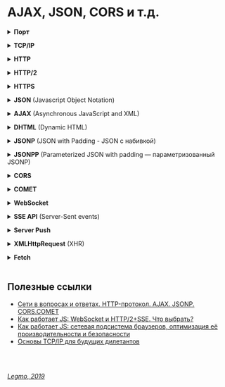 # AJAX, JSON, CORS и т.д. #

<details><summary><b>Порт</b></summary><p>

  Номер, который, выдаёт операционная система каждой программе, которая хочет отослать данные в сеть.

<br></p></details> 


<details><summary><b>TCP/IP</b></summary><p>
  
  Сетевая модель передачи данных, представленных в цифровом виде.
  
  T.е. теоретическое описание принципов работы набора сетевых протоколов, взаимодействующих друг с другом. 
  
  В модели предполагается прохождение информации через четыре уровня, каждый из которых описывается правилом (протоколом передачи). Наборы правил, решающих задачу по передаче данных, составляют стек протоколов передачи данных, на которых базируется Интернет[1][2]. 

  Название TCP/IP происходит из двух важнейших протоколов семейства — Transmission Control Protocol (TCP) и Internet Protocol (IP), которые были первыми разработаны и описаны в данном стандарте. 

  В протоколе Ethernet находятся номер сетевого адаптера отправителя (MAC-адрес), номер сетевого адаптера получателя, тип передаваемых данных и непосредственно передаваемые данные. Порция информации, составленная в соответствии с протоколом Ethernet, называется кадром. Считается, что сетевых адаптеров с одинаковым номером не существует. Сетевое оборудование извлекает передаваемые данные из кадра (аппаратно или программно), и производит дальнейшую обработку.

  Как правило, извлечённые данные в свою очередь сформированы в соответствии с протоколом IP и имеют другой вид идентификационной информации — ip адрес получателя (число размером в 4 байта), ip адрес отправителя и данные. А так же много другой необходимой служебной информации. Данные, сформированные в соответствии с IP протоколом, называются пакетами.

  Далее извлекаются данные из пакета. Но и эти данные, как правило, ещё не являются изначально отправляемыми данными. Этот кусок информации тоже составлен в соответствии определённому протоколу. Наиболее широко используется TCP протокол. В нём содержится такая идентификационная информация, как порт отправителя (число размером в два байта) и порт источника, а так же данные и служебная информация. Извлечённые данные из TCP, как правило, и есть те данные, которые программа, работающая на компьютере В, отправляла «программе-приёмнику» на компьютере A.

  Вложенность протоколов (в данном случае TCP поверх IP поверх Ethernet) называется стеком протоколов.

  Фактически TCP/IP не один протокол, а несколько. Именно поэтому вы часто слышите, как его называют набором, или комплектом протоколов, среди которых TCP и IP - два основных. 

  **Ссылки**
  - https://habr.com/ru/post/326574/
  - https://ru.wikipedia.org/wiki/TCP/IP
  
<br></p></details> 


<details><summary><b>HTTP</b></summary><p>

  Протокол передачи данных.
  
  HyperText Transfer Protocol, «протокол передачи гипертекста»
  
  Протокол прикладного уровня (верхний 7-й уровень модел OSI) предназначенный для передачи произвольных данных при клиент-серверном взаимодействии.
  
  предполагает использование клиент-серверной структуры передачи данных. Клиентское приложение формирует запрос и отправляет его на сервер, после чего серверное программное обеспечение обрабатывает данный запрос, формирует ответ и передаёт его обратно клиенту. После этого клиентское приложение может продолжить отправлять другие запросы, которые будут обработаны аналогичным образом.
  
  HTTP часто используется как протокол передачи информации для других протоколов прикладного уровня, таких как SOAP, XML-RPC и WebDAV. В таком случае говорят, что протокол HTTP используется как «транспорт».
  
  API многих программных продуктов также подразумевает использование HTTP для передачи данных — сами данные при этом могут иметь любой формат, например, XML или JSON.
  
  Как правило, передача данных по протоколу HTTP осуществляется через TCP/IP-соединения.

<br></p></details> 


<details><summary><b>HTTP/2</b></summary><p>

  Вторая версия сетевого протокола HTTP. 
  
  **Цели**
  - Добавить механизмы согласования протокола - клиент и сервер могут использовать HTTP 1.1, 2.0 или, гипотетически, иные, не HTTP-протоколы.
  - Уменьшение задержек доступа для ускорения загрузки страниц, в частности путём:
      - Сжатия данных в заголовках HTTP
      - Использования push-технологий на серверной стороне
      - Конвейеризации запросов
      - Устранения проблемы блокировки «head-of-line» протоколов HTTP 1.0/1.1
      - Мультиплексирования множества запросов в одном соединении TCP
  - Сохранение совместимости с существующими применениями HTTP
  
  **Отличия от HTTP 1.1**
  - Протокол HTTP/2 является бинарным. По сравнению с предыдущим стандартом изменены способы разбиения данных на фрагменты и транспортирования их между сервером и клиентом.
  - В HTTP/2 сервер имеет право послать то содержимое, которое ещё не было запрошено клиентом. Это позволит серверу сразу выслать дополнительные файлы, которые потребуются браузеру для отображения страниц, без необходимости анализа браузером основной страницы и запрашивания необходимых дополнений.
  - Также часть улучшений получена за счёт мультиплексирования запросов и ответов для преодоления проблемы «head-of-line blocking» протоколов HTTP 1; сжатия передаваемых заголовков и введения явной приоритизации запросов. 

  
  Новшества HTTP/2 заключаются в повышении эффективности передачи данных по сети.
  
  HTTP/2 вводит технологию Server Push, которая позволяет серверу отправлять данные в клиентский кэш по собственной инициативе. Однако, при использовании этой технологии данные нельзя отправлять прямо в приложение. Данные, отправленные сервером по своей инициативе, обрабатывает браузер, при этом нет API, которые позволяют, например, уведомить приложение о поступлении данных с сервера и отреагировать на это событие.
  
  Именно в подобной ситуации весьма полезной оказывается технология Server-Sent Events (SSE). SSE — это механизм, который позволяет серверу асинхронно отправлять данные клиенту после установления клиент-серверного соединения.
  
  После соединения сервер может отправлять данные по своему усмотрению, например, когда окажется готовым к передаче очередной фрагмент данных. Этот механизм можно представить себе как одностороннюю модель издатель-подписчик. Кроме того, в рамках этой технологии существует стандартное клиентское API для JavaScript, называемое EventSource, реализованное в большинстве современных браузеров как часть стандарта HTML5 W3C. Обратите внимание на то, что для браузеров, которые не поддерживают API EventSource, существуют полифиллы.
  
  Так как технология SSE основана на HTTP, она отлично сочетается с HTTP/2. Её можно скомбинировать с некоторыми возможностями HTTP/2, что открывает дополнительные перспективы. А именно, HTTP/2 даёт эффективный транспортный уровень, основанный на мультиплексированных каналах, а SSE даёт приложениям API для передачи данных с сервера.
  
  Технология SSE основана на HTTP. Это означает, что с использованием HTTP/2 не только несколько SSE-потоков могут передавать данные в одном TCP-соединении, но то же самое может быть сделано и с комбинацией из нескольких наборов SSE-потоков (отправка данных клиенту по инициативе сервера) и нескольких запросов клиента (уходящих к серверу).
  
  Благодаря HTTP/2 и SSE теперь имеется возможность организации двунаправленных соединений, основанных исключительно на возможностях HTTP, и имеется простое API, которое позволяет обрабатывать в клиентских приложениях данные, поступающие с серверов. Недостаточные возможности в сфере двунаправленной передачи данных часто рассматривались как основной недостаток при сравнении SSE и WebSocket. Благодаря HTTP/2 подобного недостатка больше не существует. Это открывает возможности по построению систем обмена данными между серверными и клиентскими частями приложений исключительно с использованием возможностей HTTP, без привлечения технологии WebSocket.
  
  **Ссылки**
  - [Wikipedia](https://ru.wikipedia.org/wiki/HTTP/2)
  - https://sebweo.com/ru/vse-chto-nuzhno-znat-o-http-2/

<br></p></details>   


<details><summary><b>HTTPS</b></summary><p>
      
  Расширение протокола HTTP, реализует упаковку данных в криптографический протокол SSL или TLS.
      
  Метод — это указание операции над ресурсом.
  
  Методы HTTP-протокола:
  - GET — получение данных с ресурса. Не имеет тела, информацию можно передать только через querystring. Кэшируется.
  - HEAD — как GET но не возвращает данных. Используют для проверки существования сайта, получения метаданных. Кэшируется.
  - POST — отправка данных к ресурсу. Не кэшируется.
  - PUT — замещение данных ресурса. Не кэшируется.
  - DELETE — удаление данных ресурса. Не кэшируется.
  - OPTIONS — предварительный запрос к серверу при кросс-доменном запросе. Не кэшируется (???).

  **Ссылки**
  - https://habr.com/ru/post/215117/
      
<br></p></details> 


<details><summary><b>JSON</b> (Javascript Object Notation)</summary><p>
  
  Формат данных, который используется для представления объектов в виде строки.
  
  Если нужно с сервера взять объект с данными и передать его клиенту, то в качестве промежуточного формата – для передачи по сети, почти всегда используют именно его.
  
  Данные в формате JSON (RFC 4627) представляют собой:
  - JS-объекты { ... } или
  - Массивы    [ ... ] или
  - Значения одного из типов:
    - строки в двойных кавычках,
    - число,
    - логическое значение true/false,
    - null.
  
  **Ссылки**
  - https://learn.javascript.ru/json
      
<br></p></details> 


<details><summary><b>AJAX</b> (Asynchronous JavaScript and XML)</summary><p>

  Технология отправки запросов к серверу из клиентского кода JavaScript без перезагрузки страницы
  
  Слать AJAX-запросы к серверам с другим доменом запрещено на уровне браузера. Ajax не кроссдоменный, но подходит много для каких задач.
  
  Асинхронный
  
  Браузер предоставляет для AJAX специальный API: конструктор XMLHttpRequest
  
  AJAX работает через XMLHttpRequest (XMLHTTP, XHR), т.е. через запросы HTTP/HTTPS 
  
  Т.е. асинхронный обмен данными (JSON/XML/TXT) через HTTP/HTTPS запросы

  Сейчас вместо чаще XML используют формат JSON.
  
  При использовании AJAX:
  - Пользователь заходит на веб-страницу и нажимает на какой-нибудь её элемент.
  - Скрипт (на языке JavaScript) определяет, какая информация необходима для обновления страницы.
  - Браузер отправляет соответствующий запрос на сервер.
  - Сервер возвращает только ту часть документа, на которую пришёл запрос.
  - Скрипт вносит изменения с учётом полученной информации (без полной перезагрузки страницы).

  AJAX использует два метода работы с веб-страницей: 
  - изменение Web-страницы без перезагрузки, используя DHTML (совокупность технологий CSS, DOM и JavaScript)
  - динамическое обращение к серверу. Может осуществляться несколькими способами, в частности, XMLHttpRequest, и использование техники скрытого фрейма.

  Алгоритм запроса к серверу выглядит так:
  - Проверка существования на странице объекта XMLHttpRequest. Создание данного объекта для каждого типа браузера — уникальный процесс.
  - Инициализация соединения с сервером.
  - Посылка запроса серверу (GET или POST)
  - Обработка полученных данных.

  От сервера можно получить данные нескольких видов:
  - Обычный текст
  - XML
  - JSON

  Альтернативы AJAX:
  - Java-апплеты, позднее технология JavaFX;
  - Технология Silverlight корпорации Microsoft;
  - Протокол WebSocket.
  
  **Ссылки**
  - https://learn.javascript.ru/ajax
  - https://habr.com/ru/post/14246/
          
<br></p></details> 


<details><summary><b>DHTML</b> (Dynamic HTML)</summary><p>

  Совокупность технологий HTML, CSS, DOM и JavaScript.<br> 
  Обычный HTML код, дополненный скриптами и каскадными таблицами стилей.
  
  Позволяет делать веб-страницы "интерактивными". Определенные действия посетителя ведут к изменениям внешнего вида и содержания страницы без обращения к серверу. 
  
  Для адекватного функционирования динамических сайтов требуется специальный браузер, имеющий встроенную поддержку DHTML. Технология такова, что формирование и интерактивное динамическое поведение таких страниц реализуется именно в самом браузере, как говорят «на стороне клиента». В устаревших браузерах DHTML веб-страницы будут представлены как обычные, статические.
              
  Подход к созданию интерактивного веб-сайта, использует сочетание: 
  - статичного языка разметки HTML, 
  - встраиваемого (и выполняемого на стороне клиента) скриптового языка JavaScript, 
  - CSS (каскадных таблиц стилей) 
  - DOM (объектной модели документа). 
  
  Конкурирующая техника включает(-ла) в себя Adobe Flash и Silverlight. 

  ***
  
  В отличие от статических сайтов, создаваемых посредством обычного HTML, все элементы страницы динамического сайта фактически являются скриптами, программами, которые создают интерактивную среду для посетителей.
  
  
  **Ссылки**
  - [Wikipedia](https://ru.wikipedia.org/wiki/DHTML)

<br></p></details>   


<details><summary><b>JSONP</b> (JSON with Padding - JSON с набивкой)</summary><p>

  Протокол. Дополнение к формату JSON. Способ запросить данные с сервера, находящегося в другом домене.

  Не имеет отношения к AJAX<br>
  Устаревший но хитрый способ двунаправленного кроссдоменного взаимодействия, основанный на загрузке скрипта с другого домена.<br>
  В частности, с помощью протокла JSONP можно организовать некоторые разновидности технологии COMET. <br>
  Насколько я понимаю, работает также с использование XMLHttpRequest, т.е. поверх HTTP/HTTPS
  
  Согласно политике ограничения домена, веб-страница, расположенная на сервере server1.example.com, не может связаться с сервером, отличным от server1.example.com. Эта операция запрещена в большинстве браузеров.
  
  Идея основана на лазейке в стандартах: загружать скрипты с других доменов не запрещено!
  
  <!--
  В основу технологии JSONP положен тот факт, что политика безопасности браузера не запрещает использовать HTML-элемент <script type="text/javascript" src="…"/> для обращения к серверам, отличным от сервера, с которого произошла загрузка страницы. Используя открытую политику для элементов <script>, некоторые страницы используют их, чтобы загружать JavaScript-код, оперирующий динамически создаваемыми JSON-данными из других источников. 
  -->
  Запросы для JSONP получают не JSON, а произвольный JavaScript-код. Они обрабатываются интерпретатором JavaScript, а не парсером JSON.
  
  Существуют серьезные риски, связанные с безопасностью при использовании JSONP, в большинстве ситуаций использование CORS является лучшим выбором.
  
  JSONP кроссдоменный, но подходит только для случаев, когда надо кроссдоменно передать JSON.
  
  **Набивка (префикс)**<br> 
  Набивка обычно является именем функции обратного вызова, определённой внутри контекста выполнения в браузере. Кроме имени функции префикс может означать имя переменной, оператор if, или любой другой оператор JavaScript. Ответ на JSONP-запрос (строго говоря — запрос, соответствующий паттерну JSONP) не является объектом JSON и не расценивается браузером, как таковой. «Начинка» может быть любым выражением на JavaScript, и вовсе не требует, чтобы внутри обязательно был JSON. Но обычно это фрагмент JavaScript, применяющий вызов функции к неким JSON-данным.
  
  Другими словами, типичное применение JSONP предоставляет междоменный доступ к существующему JSON API путём оборачивания начинки JSON в вызов функции.
  
  **Недостатки**
  - Прежде всего, это лазейка, костыль. Разработчики стандартов просто не были настолько хитры, чтобы предугадать динамическое взаимодействие на уровне скриптов.
  - Безопасность. Подгрузка скриптов ни разу не безопасней, чем Аякс. Целое семейство вирусов занимается тем, что добавляет на страницу браузера скрипты для отрисовки баннеров порно и казино. Когда вы подключаетесь к интернету через мобильных операторов, обсосы вставляют в HTML-трафик скрипты для отрисовки виджетов (если соединение не HTTPS)
  - Только GET. JSONP работает только методом GET, что сводит на нет возможности REST-интерфейса. Для REST-сервисов приходится писать прокладки-прокси, т.е. множить костыли. Неустранимое ограничение — позволяет только получение данных GET методом, то есть отправка данных через POST метод остается недоступной. 
  - Нельзя отслеживать. Добавив скрипт на страницу, в дальнейшем вы не можете отследить его судьбу. Если у Аякс-запроса есть специальные коллбеки для основных событий (начало, удачное завершение, таймаут, неудачное завершение), то у скрипта ничего такого нет. Загрузился ли он? Ответил ли сервер? Была ли ошибка? Никто не знает.
  
  **Каковы проблемы JSONP?**
  - Это вне стандартов.
  - Это небезопасно.
  - Если запрос провалился, то ничего мы никогда не узнаем, не обработаем ошибку правильно, не можем отследить судьбу запроса.
  - Мы работаем только с GET — никаких модных REST API.
  - И в общем, так делать не надо в 2017 году.

  Приложениям на js нужен надежный способ забирать данные с серверов. Чтобы это была законно, а не по-воровски в обход протоколов и стандартов. Таким способом стал CORS – Cross-Origin Resource Sharing, кросс-доменные запросы.
  
  **Ссылки**
  - https://ru.wikipedia.org/wiki/JSONP
  - https://grishaev.me/cors/
      
<br></p></details> 


<details><summary><b>JSONPP</b> (Parameterized JSON with padding — параметризованный JSONP)</summary><p>

  Развитие идеи JSONP.
  
  Включает в себя: 
  - URL источника, 
  - имя функции, которая будет обрабатывать JSON данные, 
  - строка для eval после получения данных 
  - строка для eval после окончания обработки данных
  
<br></p></details> 


<details><summary><b>CORS</b></summary><p>

  Кросс-доменные запросы. Разрешаем кросс-доменный AJAX (если сервер согласен его принять)

  Cross-origin resource sharing (англ. — «совместное использование ресурсов между разными источниками») <br>
  Технология современных браузеров, которая позволяет предоставить веб-странице доступ к ресурсам другого домена. Современный стандарт кроссдоменных запросов<br>
  Слать AJAX-запросы к серверам с другим доменом запрещено на уровне браузера<br>
  Фактически - расширение поверх AJAX

  Cross-Origin Resource Sharing (CORS) — механизм, использующий дополнительные HTTP-заголовки, чтобы дать возможность агенту пользователя получать разрешения на доступ к выбранным ресурсам с сервера на источнике (домене), отличном от того, что сайт использует в данный момент. 
  
  Говорят, что агент пользователя делает запрос с другого источника (cross-origin HTTP request), если источник текущего документа отличается от запрашиваемого ресурса доменом, протоколом или портом.

  Здесь: 
  - клиент шлет Аякс-запрос к чужому серверу. 
  - браузер добавляет в запрос особые заголовки с информацией о том, что запрос с другого домена. 
  - на их основании сервер решает, как обрабатывать такой запрос, и добавляет особые заголовки в ответ

  Браузер добавит заголовок Origin с адресом страницы, откуда инициирован запрос. Подделать заголовок скриптом не удастся

  Т.е. по факту я в своём приложении создаю AJAX запрос с опр. набором параметров (заголовки и т.д.), и если сервер поддерживает CORS - он пришлёт ответ

  **Простые и сложные CORS-запросы**
  - Сложные идут в два этапа (preflight запрос и собственно запрос). Сначала браузер делает запрос по тому же урлу, но методом OPTIONS. Сервер должен ответить: какими другими методами и дополнительными заголовками (помимо стандартных) можно обращаться к этому урлу. И только получив разрешение, браузер сделает запрос на основной урл.
  - Запрашиваешь JSON - автоматически должен использовать сложный запрос

  Технология CORS может быть использована как более современная и надёжная альтернатива JSONP, так как позволяет использовать все преимущества XMLHttpRequest, и не имеет риска инъекции, как JSONP. С другой стороны, технология CORS поддерживается только современными браузерами, а JSONP работает и в старых тоже. 

  Механизм CORS поддерживает кросс-доменные запросы и передачу данных между браузером и web-серверами по защищенному соединению. 
  Современные браузеры используют CORS в API-контейнерах, таких как XMLHttpRequest или Fetch, чтобы снизить риски, присущие запросам с других источников.

  **Ссылки**
  - https://grishaev.me/cors/
  - https://ru.wikipedia.org/wiki/Cross-origin_resource_sharing
  - https://developer.mozilla.org/ru/docs/Web/HTTP/CORS
  
<br></p></details> 


<details><summary><b>COMET</b></summary><p>

  Общий термин, описывающий различные техники получения данных по инициативе сервера.
  
  Когда дело доходит до доставки данных с сервера клиенту, мы ограничены двумя основными подходами: client pull или server push. В качестве простого примера веб-приложения можно привести браузер. Когда сайт, открытый в браузере запрашивает с сервера данные, это называется client pull. Обратная технология, когда сервер активно перенаправляет обновления на сайт, называется server push.
  
  Методика отправки данных по инициативе сервера, разработанная поверх AJAX.
  
  Можно сказать, что AJAX – это «отправил запрос – получил результат», а COMET – это «непрерывный канал, по которому приходят данные».<br>
  COMET можно реализовать по протоколу JSONP. Можно и иначе <br>
  COMET - методика отправки данных по инициативе сервера, разработанная поверх AJAX.
  
  **Примеры COMET-приложений**
  - Чат – человек сидит и смотрит, что пишут другие. Новые сообщения приходят «сами по себе», не надо жать кнопку для обновления окна.
  - Аукцион – человек смотрит на экран и видит, как обновляется текущая ставка за товар.
  - Интерфейс редактирования – когда один редактор начинает изменять документ, другие видят информацию об этом. Совместное редактирование.
  
  **Какие API предоставляет браузер для взаимодействия COMET?**
  - SSE (server-side events) API — события посылаемые сервером — однонаправленное HTTP-подключение к серверу. Поддерживают короткие запросы, длинные запросы, потоковое подключение к серверу.
  - Web Sockets API — двунаправленное взаимодействие с сервером. Работает по собственному протоколу.
  
  Страница не просто разово или циклично запрашивает контент с сервера, а создает с сервером постоянное HTTP-соединение и ждет от него передачи данных. Это позволяет пользователям веб-приложения более оперативно получать все возникающие на сервере события (пример - мгновенное уведомление о новом сообщении в социальных сетях). 
  
  В идеальном варианте для этого на сервере разворачивается специальное программное обеспечение, сам сервер особым образом конфигурируется, а на клиентской части используются специальные библиотеки для обмена данными. Это если рассматривать использование COMET в контексте больших и серьезных проектов. Для рядового сайта, размещенного на обычном хостинге с ограничением времени исполнения скрипта, можно сделать облегченный аналог COMET.
  
  **Polling**<br>
  Использование периодических запросов к серверу через AJAX. Например, скрипт из браузера каждые 5 секунд отправляет запрос на серверный скрипт и запрашивает количество новых непрочитанных сообщений. <br>
  Можно дополнительно снизить нагрузку на сервер путем снижения частоты отсылаемых запросов, но это опять же пойдет в ущерб актуальности данных и в разрез с условием задачи о мгновенном информировании пользователя о письме.
  
  **Long polling** (это вариант реализации COMET) <br>
  Есть несколько вариантов реализации, но, к сожалению, практически все они завязаны на конкретном браузере и ведут себя по-своему. 
  Единственным кроссбраузерным и гарантированно работающим решением является так называемая "очередь длинных запросов", или "long polling". 
  
  Сначала браузер отправляет AJAX-запрос на сервер и ожидает ответа. Соединение остается открытым до тех пор, пока на сервере не наступит ожидаемое событие (или, как в нашем случае, пока серверный скрипт не отвалится по таймауту). Сразу после наступления события данные отправляются в браузер и соединение закрывается. Браузер после получения данных сразу же открывает новое соединение и все повторяется. 
  
  Это очень похоже на предыдущий способ "polling", но данные с сервера передаются с максимально возможной актуальностью. Если за время ожидания никаких событий на сервере не случилось, интервал между "долгими" запросами будет гораздо больше, чем при долбежке сервера периодическими опросами. Поэтому еще более минимизируются расходы на передачу заголовков запросов, тем самым еще больше снижается нагрузка на сервер.
          
<br></p></details> 


<details><summary><b>WebSocket</b></summary><p>
  
  Протокол для пересылки любых данных, на любой домен, безопасно и почти без лишнего сетевого трафика. Замена AJAX.
  
  Один из API браузера, который он предоставляет чтоб реализовать COMET.<br>
  Альтернатива - SSE (server-side events) API.
  
  WebSocket - протокол связи поверх TCP-соединения, предназначенный для обмена сообщениями между браузером и веб-сервером в режиме реального времени.<br>
  Предназначен для решения любых задач и снятия ограничений обмена данными между браузером и сервером.<br>
  независимый протокол, основанный на протоколе TCP<br>
  Не стоит использовать веб-сокеты в REST API, поскольку вам хватит таких HTTP-запросов, как GET, POST, DELETE и PUT.<br>
  В отличие от CORS работает вообще без AJAX, отдельный протокол, даже на HTTP<br>

  Протокол WebSocket работает над TCP& также как и HTTP. Т.е. на том же уровне, что и HTTP, заменяет его, а не "поверх него"<br>
  AJAX работает на HTTP<br>
  Это означает, что при соединении браузер отправляет по HTTP специальные заголовки, спрашивая: «поддерживает ли сервер WebSocket?».<br>
  Если сервер в ответных заголовках отвечает «да, поддерживаю», то дальше HTTP прекращается и общение идёт на специальном протоколе WebSocket, который уже не имеет с HTTP ничего общего.<br>

  Соединение WebSocket можно открывать как WS:// или как WSS://. Протокол WSS представляет собой WebSocket над HTTPS.<br>
  Кроме большей безопасности, у WSS есть важное преимущество перед обычным WS – большая вероятность соединения.<br>
  Дело в том, что HTTPS шифрует трафик от клиента к серверу, а HTTP – нет.<br>
  Если между клиентом и сервером есть прокси, то в случае с HTTP все WebSocket-заголовки и данные передаются через него. Прокси имеет к ним доступ, ведь они никак не шифруются, и может расценить происходящее как нарушение протокола HTTP, обрезать заголовки или оборвать передачу.<br>
  А в случае с WSS весь трафик сразу кодируется и через прокси проходит уже в закодированном виде. Поэтому заголовки гарантированно пройдут, и общая вероятность соединения через WSS выше, чем через WS.

  Проверить поддержку браузером WebSocket можно, пройдя по ссылке: http://caniuse.com/#feat=websockets. 
  
  Это сдвиг парадигмы HTTP. Изначально синхронный протокол, построенный по модели «запрос — ответ», становится полностью асинхронным и симметричным. Теперь уже нет клиента и сервера с фиксированными ролями, а есть два равноправных участника обмена данными. Каждый работает сам по себе, и когда надо отправляет данные другому. Отправил — и пошел дальше, ничего ждать не надо. Вторая сторона ответит, когда захочет — может не сразу, а может и вообще не ответит. Протокол дает полную свободу в обмене данными, вам решать как это использовать.
  
  Как только ваша страница решила, что она хочет открыть веб сокет на сервер, она создает специальный javascript-объект WebSocket  и навешивает на новый объект три колл-бека:
  - первый вызовется, когда соединение будет установлено:
  - второй - когда соединено закроется
  - третий - каждый раз, когда браузер получает какие-то данные через веб-сокет
  
  Браузер подключается по протоколу TCP на 80 порт сервера и дает немного необычный GET-запрос
  
  Если сервер поддерживает ВебСокеты, то он отвечает опр. образом
  
  Если браузер это устраивает, то он просто оставляет TCP-соединение открытым. Все — «рукопожатие» совершено, канал обмена данными готов.
  
  Как только одна сторона хочет передать другой какую-то информацию, она отправляет дата-фрей. Это просто строка текста — последовательность байт. Никаких заголовков, метаданных! Что именно отправлять, разработчики полностью оставили на ваше усмотрение: хотите XML, хотите JSON, да хоть стихи Пушкина.
  
  Каждый раз, когда браузер будет получать такое сообщение, он будет «дергать» ваш колл-бек onmessage. 
  
  Легко понять, что КПД такого протокола стремится к 95%. Это не классический AJAX-запрос, где на каждую фитюльку приходится пересылать несколько килобайт заголовков. Разница будет особенно заметна если делать частый обмен небольшими блоками данных. Скорость обработки так же стремится к скорости чистого TCP-сокета — ведь все уже готово — соединение открыто — всего лишь байты переслать.
  
  В качестве единственной разрешенной кодировки выбрана UTF-8
  
  А картинку можно отправить? Да. С помощью WebSockets так же можно передавать и бинарные данные. Для них используется другой дата-фрейм опр. вида
  
  **Скорость и эффективность**<br>
  Высокую скорость и эффективность передачи обеспечивает малый размер передаваемых данных, который иногда даже будет помещаться в один TCP-пакет — здесь, конечно, же все зависит от вашей бизнес-логики. 
  Так же учтите, что соединение уже готово — не надо тратить время и трафик на его установление, хендшейки, переговоры.
  
  **Стандартность**<br>
  Самим своим выходом WebSockets отправит на свалку истории Comet и все приблуды накрученные поверх него — Bayuex, LongPolling, MultiPart и так далее. Это все полезные технологии, но по большей части, они работают на хаках, а не стандартах. Отсюда периодески возникают проблемы
  
  **Время жизни канала**<br>
  В отличие от HTTP веб-сокеты не имеют ограничений на время жизни в неактивном состоянии. Это значит, что больше не надо периодически рефрешить соединение, т.к. его не вправе «прихлопывать» всякие прокси. Значит, соединение может висеть в неактивном виде и не требовать ресурсов. Конечно, можно возразить, что на сервере будут забиваться TCP-сокеты. Для этого достаточно использовать хороший мультиплексор, и нормальный сервер легко потянет до миллиона открытых коннектов.
  
  **Комплексные веб-приложения**<br>
  Как известно в HTTP предусмотрено ограничение на число одновременных октрытых сессий к одному серверу. Из-за этого если у вас много различных асинхронных блоков на странице, то вам приходилось делать не только серверный, но и клиентский мультиплексор — именно отсюда идет Bayeux Protocol.
  
  К счастью, это ограничение не распространяется на веб-сокеты. Открываете столько, сколько вам нужно. А сколько использовать — одно (и через него все мультиплексировать) или же наоборот — на каждый блок свое соединение — решать вам. Исходите из удобства разработки, нагрузки на сервер и клиент.
  
  **Кросс-доменные приложения**<br>
  И еще один «камень в ботинке» AJAX-разработчика — проблемы с кросс-доменными приложениями. Да, и для них тоже придумана масса хаков. Помашем им ручкой и смахнем скупую слезу. WebSockets не имеет таких ограничений. Ограничения вводятся не по принципу «из-того-же-источника», а из «разрешенного-источника», и определяются не на клиенте, а на сервере. Думаю, внимательные уже заметили новый заголовок Origin. Через него передается информация откуда хотят подключиться к вашему websocket-у. Если этот адрес вас не устраивает, то вы отказываете в соединение.
  
  **WebSocket и SSE**
  Насколько я понимаю, сейчас WebSocket - не самая актуальная технология. При прочих равных лучше использовать HTTP/2+SSE.
  
  Несмотря на чрезвычайно широкое распространение связки HTTP/2+SSE, технология WebSocket, совершенно определённо, не исчезнет, в основном из-за того, что она отлично освоена и из-за того, что в весьма специфических случаях у неё есть преимущества перед HTTP/2, так как она была создана для обеспечения двустороннего обмена данными с меньшей дополнительной нагрузкой на систему (например, это касается заголовков).
      
  Предположим, вы хотите создать онлайн-игру, которая нуждается в передаче огромного количества сообщений между клиентами и сервером. В подобном случае WebSocket подойдёт гораздо лучше, чем комбинация HTTP/2 и SSE.
      
  В целом, можно порекомендовать использование WebSocket для случаев, когда нужен по-настоящему низкий уровень задержек, приближающийся, при организации связи между клиентом и сервером, к обмену данными в реальном времени. Помните, что такой подход может потребовать переосмысления того, как строится серверная часть приложения, а также то, что тут может потребоваться обратить внимание на другие технологии, вроде очередей событий.
      
  Если вам нужно, например, показывать пользователям в реальном времени новости или рыночные данные, или вы создаёте чат-приложение, использование связки HTTP/2+SSE даст вам эффективный двунаправленный канал связи, и, в то же время — преимущества работы с технологиями из мира HTTP. А именно, технология WebSocket нередко становится источником проблем, если рассматривать её с точки зрения совместимости с существующей веб-инфраструктурой, так как её использование предусматривает перевод HTTP-соединения на совершенно другой протокол, ничего общего с HTTP не имеющий. Кроме того, тут стоит учесть соображения масштабируемости и безопасности. Компоненты веб-систем (файрволы, средства обнаружения вторжений, балансировщики нагрузки) создают, настраивают и поддерживают с оглядкой на HTTP. В результате, если говорить об отказоустойчивости, безопасности и масштабируемости, для больших или очень важных приложений лучше подойдёт именно HTTP-среда.
        
  **Ссылки**
  - [Как работает JS: WebSocket и HTTP/2+SSE. Что выбрать?](https://habr.com/ru/company/ruvds/blog/342346/)
  - [Использование SSE вместо WebSockets для однонаправленного потока данных через HTTP / 2](https://www.internet-technologies.ru/articles/ispolzovanie-sse-vmesto-websockets.html)
  - [Wikipedia](https://ru.wikipedia.org/wiki/WebSocket)
  - [Learn js](https://learn.javascript.ru/websockets)
  - [WebSockets not Bound by SOP and CORS? Does this mean…](https://blog.securityevaluators.com/websockets-not-bound-by-cors-does-this-mean-2e7819374acc)
      
<br></p></details> 


<details><summary><b>SSE API</b> (Server-Sent events)</summary><p>
  
  SSE — это механизм, который позволяет серверу асинхронно отправлять данные клиенту после установления клиент-серверного соединения.
  
  События посылаемые сервером, т.е. однонаправленное HTTP-подключение к серверу.
  
  Ещё один вариант API, который предоставляет браузер для взаимодействия COMET. 
  
  Альтернатива WebSocket. Технология SSE основана на HTTP, т.е. нет необходимости вводить новый протокол (WebSocket) - а это важное преимущество (безопасность, простоат, настройка сервера)
      
  Отлично работате с HTTP/2
      
  Несмотря на чрезвычайно широкое распространение связки HTTP/2+SSE, технология WebSocket, совершенно определённо, не исчезнет, в основном из-за того, что она отлично освоена и из-за того, что в весьма специфических случаях у неё есть преимущества перед HTTP/2, так как она была создана для обеспечения двустороннего обмена данными с меньшей дополнительной нагрузкой на систему (например, это касается заголовков).
      
  Предположим, вы хотите создать онлайн-игру, которая нуждается в передаче огромного количества сообщений между клиентами и сервером. В подобном случае WebSocket подойдёт гораздо лучше, чем комбинация HTTP/2 и SSE.
      
  В целом, можно порекомендовать использование WebSocket для случаев, когда нужен по-настоящему низкий уровень задержек, приближающийся, при организации связи между клиентом и сервером, к обмену данными в реальном времени. Помните, что такой подход может потребовать переосмысления того, как строится серверная часть приложения, а также то, что тут может потребоваться обратить внимание на другие технологии, вроде очередей событий.
      
  Если вам нужно, например, показывать пользователям в реальном времени новости или рыночные данные, или вы создаёте чат-приложение, использование связки HTTP/2+SSE даст вам эффективный двунаправленный канал связи, и, в то же время — преимущества работы с технологиями из мира HTTP. А именно, технология WebSocket нередко становится источником проблем, если рассматривать её с точки зрения совместимости с существующей веб-инфраструктурой, так как её использование предусматривает перевод HTTP-соединения на совершенно другой протокол, ничего общего с HTTP не имеющий. Кроме того, тут стоит учесть соображения масштабируемости и безопасности. Компоненты веб-систем (файрволы, средства обнаружения вторжений, балансировщики нагрузки) создают, настраивают и поддерживают с оглядкой на HTTP. В результате, если говорить об отказоустойчивости, безопасности и масштабируемости, для больших или очень важных приложений лучше подойдёт именно HTTP-среда.
         
  **Ссылки**
  - [Как работает JS: WebSocket и HTTP/2+SSE. Что выбрать?](https://habr.com/ru/company/ruvds/blog/342346/)
  - [Использование SSE вместо WebSockets для однонаправленного потока данных через HTTP / 2](https://www.internet-technologies.ru/articles/ispolzovanie-sse-vmesto-websockets.html)
  
<br></p></details> 


<details><summary><b>Server Push</b></summary><p>

  HTTP/2 вводит технологию Server Push, которая позволяет серверу отправлять данные в клиентский кэш по собственной инициативе. Однако, при использовании этой технологии данные нельзя отправлять прямо в приложение. Данные, отправленные сервером по своей инициативе, обрабатывает браузер, при этом нет API, которые позволяют, например, уведомить приложение о поступлении данных с сервера и отреагировать на это событие.
  
  Именно в подобной ситуации весьма полезной оказывается технология Server-Sent Events (SSE). SSE — это механизм, который позволяет серверу асинхронно отправлять данные клиенту после установления клиент-серверного соединения.
  
  **Ссылки**
  - [Legmo - Работа браузера](/Pages/Browser.md)
  - [habr - HTTP/2 Server Push не так прост, как я думал](https://habr.com/ru/company/badoo/blog/331216/)
  
  <br></p></details> 


<details><summary><b>XMLHttpRequest</b> (XHR)</summary><p>

  Объект, который дает возможность браузеру из JavaScript делать HTTP-запросы к серверу без перезагрузки страницы.
  
  - Все современные браузеры (IE7+, Firefox, Chrome, Safari и Opera) имеют встроенный объект XMLHttpRequest.
  - Может работать с синхронными и асинхронными запросами
  - Как правило, XMLHttpRequest используют для загрузки данных.

  **Ссылки**
  - https://learn.javascript.ru/ajax-xmlhttprequest
    
<br></p></details> 


<details><summary><b>Fetch</b></summary><p>

  встроенный метод браузера для AJAX-запросов, замена XMLHttpRequest.

  Большинство браузеров уже поддерживает fetch – новый встроенный метод для AJAX-запросов, призванный заменить XMLHttpRequest. 
  
  Он гораздо мощнее, чем httpGet. 
  
  Этот метод использует промисы. Возвращает промис, который, когда получен ответ, выполняет коллбэки с объектом Response или с ошибкой, если запрос не удался.
  
  **Ссылки**
  - https://learn.javascript.ru/fetch
    
<br></p></details><br>


## Полезные ссылки ##
  - [Сети в вопросах и ответах. HTTP-протокол. AJAX. JSONP. CORS.COMET](https://medium.com/@olgakozlova/%D1%81%D0%B5%D1%82%D0%B8-%D0%B2-%D0%B2%D0%BE%D0%BF%D1%80%D0%BE%D1%81%D0%B0%D1%85-%D0%B8-%D0%BE%D1%82%D0%B2%D0%B5%D1%82%D0%B0%D1%85-http-%D0%BF%D1%80%D0%BE%D1%82%D0%BE%D0%BA%D0%BE%D0%BB-ajax-jsonp-cors-comet-53c60319a5a7)
  - [Как работает JS: WebSocket и HTTP/2+SSE. Что выбрать?](https://habr.com/ru/company/ruvds/blog/342346/)
  - [Как работает JS: сетевая подсистема браузеров, оптимизация её производительности и безопасности](https://habr.com/ru/company/ruvds/blog/354070/)
  - [Основы TCP/IP для будущих дилетантов](https://habr.com/ru/post/326574/)

<br> 
<br> 

*[Legmo, 2019](https://github.com/Legmo/notes/)*
